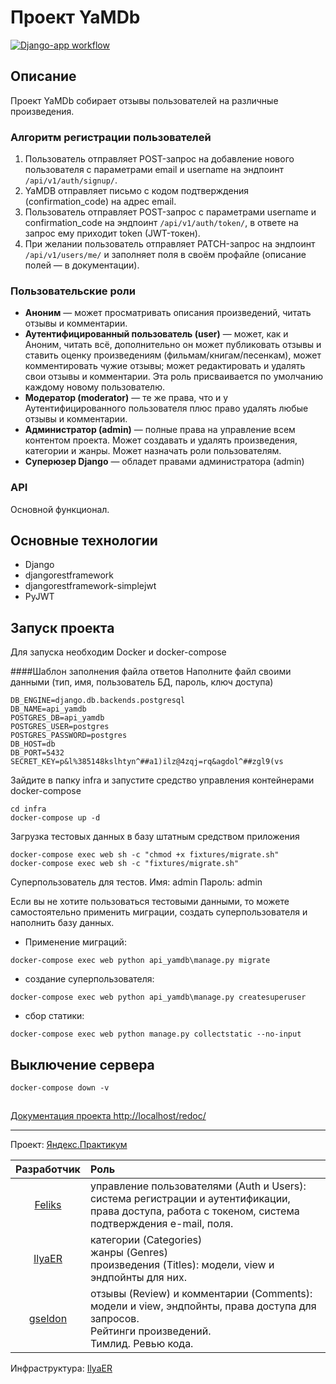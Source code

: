 # Проект YaMDb
[![Django-app workflow](https://github.com/IlyaER/yamdb_final/actions/workflows/yamdb_workflow.yml/badge.svg)](https://github.com/IlyaER/yamdb_final/actions/workflows/yamdb_workflow.yml)

## Описание

Проект YaMDb собирает отзывы пользователей на различные произведения.

### Алгоритм регистрации пользователей

1. Пользователь отправляет POST-запрос на добавление нового пользователя с параметрами email и username на эндпоинт ```/api/v1/auth/signup/```.
2. YaMDB отправляет письмо с кодом подтверждения (confirmation_code) на адрес email.
3. Пользователь отправляет POST-запрос с параметрами username и confirmation_code на эндпоинт ```/api/v1/auth/token/```, в ответе на запрос ему приходит token (JWT-токен).
4. При желании пользователь отправляет PATCH-запрос на эндпоинт ```/api/v1/users/me/``` и заполняет поля в своём профайле (описание полей — в документации).

### Пользовательские роли

+ **Аноним** — может просматривать описания произведений, читать отзывы и комментарии.
+ **Аутентифицированный пользователь (user)** — может, как и Аноним, читать всё, дополнительно он может публиковать отзывы и ставить оценку произведениям (фильмам/книгам/песенкам), может комментировать чужие отзывы; может редактировать и удалять свои отзывы и комментарии. Эта роль присваивается по умолчанию каждому новому пользователю.
+ **Модератор (moderator)** — те же права, что и у Аутентифицированного пользователя плюс право удалять любые отзывы и комментарии.
+ **Администратор (admin)** — полные права на управление всем контентом проекта. Может создавать и удалять произведения, категории и жанры. Может назначать роли пользователям.
+ **Суперюзер Django** — обладет правами администратора (admin)


### API
Основной функционал.

## Основные технологии

+ Django
+ djangorestframework
+ djangorestframework-simplejwt
+ PyJWT

## Запуск проекта

Для запуска необходим Docker и docker-compose

####Шаблон заполнения файла ответов
Наполните файл своими данными (тип, имя, пользователь БД, пароль, ключ доступа)
```
DB_ENGINE=django.db.backends.postgresql
DB_NAME=api_yamdb
POSTGRES_DB=api_yamdb
POSTGRES_USER=postgres
POSTGRES_PASSWORD=postgres
DB_HOST=db
DB_PORT=5432
SECRET_KEY=p&l%385148kslhtyn^##a1)ilz@4zqj=rq&agdol^##zgl9(vs
```
Зайдите в папку infra и запустите средство управления контейнерами docker-compose
```
cd infra
docker-compose up -d
```

Загрузка тестовых данных в базу штатным средством приложения
```
docker-compose exec web sh -c "chmod +x fixtures/migrate.sh"
docker-compose exec web sh -c "fixtures/migrate.sh"
```

Суперпользователь для тестов.
Имя:    admin
Пароль: admin


Если вы не хотите пользоваться тестовыми данными, то можете самостоятельно
применить миграции, создать суперпользователя и наполнить базу данных.

- Применение миграций:
```
docker-compose exec web python api_yamdb\manage.py migrate
```
- создание суперпользователя:
```
docker-compose exec web python api_yamdb\manage.py createsuperuser
```
- сбор статики:
```
docker-compose exec web python manage.py collectstatic --no-input 
```

## Выключение сервера
```
docker-compose down -v 
```

##
[Документация проекта http://localhost/redoc/](http://localhost/redoc/)

----

Проект: [Яндекс.Практикум](https://practicum.yandex.ru)  

| Разработчик  | Роль  |
|:---:|:---|
|[Feliks](https://github.com/feel2code)	| управление пользователями (Auth и Users): система регистрации и аутентификации, <br>права доступа, работа с токеном, система подтверждения e-mail, поля. |
|[IlyaER](https://github.com/IlyaER)	| категории (Categories)<br>жанры (Genres) <br>произведения (Titles): модели, view и эндпойнты для них.|
|[gseldon](https://github.com/gseldon) 	|отзывы (Review) и комментарии (Comments): модели и view, эндпойнты, права доступа для запросов. <br>Рейтинги произведений. <br> Тимлид. Ревью кода.|

Инфраструктура: [IlyaER](https://github.com/IlyaER)